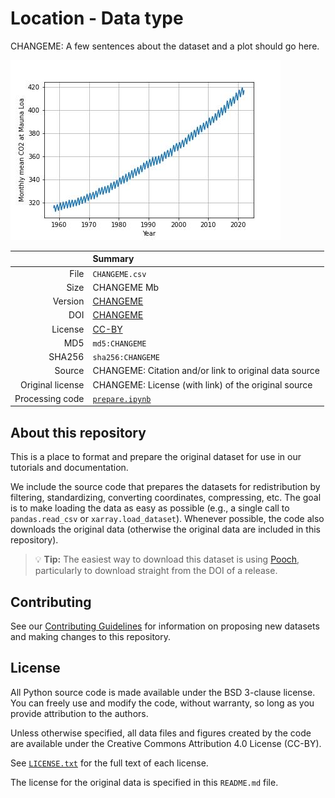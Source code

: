 <!--
This is a template for datasets in the Fatiando a Terra collection.

When adding a new dataset, fill out the information below. Search for all
instances of "CHANGEME" and replace with the relevant information.

You probably also want to edit the conda environment.yml file to give the
environment a new name and add/remove dependencies.

You can delete this comment once done.
-->

# Location - Data type

CHANGEME: A few sentences about the dataset and a plot should go here.

![CHANGEME: The alt text of the image.](preview.jpg)

| | Summary |
|--:|:--|
| File | `CHANGEME.csv` |
| Size | CHANGEME Mb |
| Version | [CHANGEME](https://github.com/fatiando-data/CHANGEME/releases/latest) |
| DOI | [CHANGEME](https://doi.org/CHANGEME) |
| License | [CC-BY](https://creativecommons.org/licenses/by/4.0/) |
| MD5 | `md5:CHANGEME` |
| SHA256 | `sha256:CHANGEME` |
| Source | CHANGEME: Citation and/or link to original data source |
| Original license | CHANGEME: License (with link) of the original source |
| Processing code | [`prepare.ipynb`](https://nbviewer.org/github/fatiando-data/CHANGEME/blob/main/prepare.ipynb) |

## About this repository

This is a place to format and prepare the original dataset for use in our
tutorials and documentation.

We include the source code that prepares the datasets for redistribution by
filtering, standardizing, converting coordinates, compressing, etc.
The goal is to make loading the data as easy as possible (e.g., a single call
to `pandas.read_csv` or `xarray.load_dataset`).
Whenever possible, the code also downloads the original data (otherwise the
original data are included in this repository).

> 💡 **Tip:** The easiest way to download this dataset is using
> [Pooch](https://www.fatiando.org/pooch), particularly to download straight
> from the DOI of a release.

## Contributing

See our [Contributing Guidelines][contrib] for information on proposing new
datasets and making changes to this repository.

## License

All Python source code is made available under the BSD 3-clause license. You
can freely use and modify the code, without warranty, so long as you provide
attribution to the authors.

Unless otherwise specified, all data files and figures created by the code are
available under the Creative Commons Attribution 4.0 License (CC-BY).

See [`LICENSE.txt`](LICENSE.txt) for the full text of each license.

The license for the original data is specified in this `README.md` file.


[contrib]: https://github.com/fatiando-data/.github/blob/main/CONTRIBUTING.md
